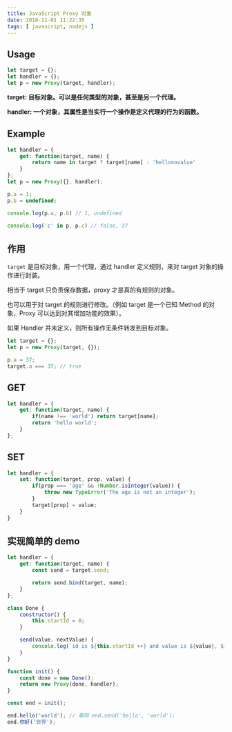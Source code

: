 ```yaml
---
title: JavaScript Proxy 对象
date: 2018-11-01 11:22:35
tags: [ javascript, nodejs ]
---
```


## Usage

```javascript
let target = {};
let handler = {};
let p = new Proxy(target, handler);
```

**target: 目标对象。可以是任何类型的对象，甚至是另一个代理。**

**handler: 一个对象，其属性是当实行一个操作是定义代理的行为的函数。**



## Example

```javascript
let handler = {
    get: function(target, name) {
        return name in target ? target[name] : 'hellonovalue'
    }
};
let p = new Proxy({}, handler);

p.a = 1;
p.b = undefined;

console.log(p.a, p.b) // 1, undefined

console.log('c' in p, p.c) // false, 37
```

## 作用

`target` 是目标对象，用一个代理，通过 handler 定义规则，来对 target 对象的操作进行封装。

相当于 target 只负责保存数据，proxy 才是真的有规则的对象。

也可以用于对 target 的规则进行修改。（例如 target 是一个已知 Method 的对象，Proxy 可以达到对其增加功能的效果）。

如果 Handler 并未定义，则所有操作无条件转发到目标对象。

```javascript
let target = {};
let p = new Proxy(target, {});

p.a = 37;
target.a === 37; // true
```

## GET

```javascript
let handler = {
    get: function(target, name) {
    	if(name !== 'world') return target[name];
        return 'hello world';
    }
};
```

## SET

```javascript
let handler = {
    set: function(target, prop, value) {
        if(prop === 'age' && !Number.isInteger(value)) {
            throw new TypeError('The age is not an integer');
        } 
        target[prop] = value;
    }
}
```



## 实现简单的 demo

```javascript
let handler = {
    get: function(target, name) {
        const send = target.send;

        return send.bind(target, name);
    }
};

class Done {
    constructor() {
        this.startId = 0;
    }

    send(value, nextValue) {
        console.log(`id is ${this.startId ++} and value is ${value}, ${nextValue}!`);
    }
}

function init() {
    const done = new Done();
    return new Proxy(done, handler);
}

const end = init();

end.hello('world'); // 等同 end.send('hello', 'world');
end.你好('世界');
```

